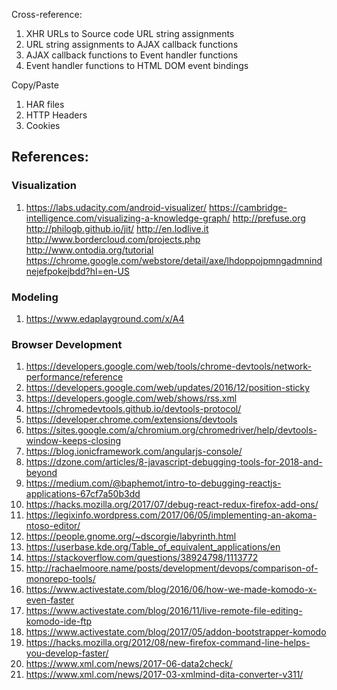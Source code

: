 Cross-reference:
1. XHR URLs to Source code URL string assignments
1. URL string assignments to AJAX callback functions
1. AJAX callback functions to Event handler functions
1. Event handler functions to HTML DOM event bindings

Copy/Paste
1. HAR files
1. HTTP Headers
1. Cookies 


## References:

### Visualization
1. https://labs.udacity.com/android-visualizer/
https://cambridge-intelligence.com/visualizing-a-knowledge-graph/
http://prefuse.org
http://philogb.github.io/jit/
http://en.lodlive.it
http://www.bordercloud.com/projects.php
http://www.ontodia.org/tutorial
https://chrome.google.com/webstore/detail/axe/lhdoppojpmngadmnindnejefpokejbdd?hl=en-US

### Modeling
1. https://www.edaplayground.com/x/A4

### Browser Development
1. https://developers.google.com/web/tools/chrome-devtools/network-performance/reference
1. https://developers.google.com/web/updates/2016/12/position-sticky
1. https://developers.google.com/web/shows/rss.xml
1. https://chromedevtools.github.io/devtools-protocol/
1. https://developer.chrome.com/extensions/devtools
1. https://sites.google.com/a/chromium.org/chromedriver/help/devtools-window-keeps-closing
1. https://blog.ionicframework.com/angularjs-console/
1. https://dzone.com/articles/8-javascript-debugging-tools-for-2018-and-beyond
1. https://medium.com/@baphemot/intro-to-debugging-reactjs-applications-67cf7a50b3dd
1. https://hacks.mozilla.org/2017/07/debug-react-redux-firefox-add-ons/
1. https://legixinfo.wordpress.com/2017/06/05/implementing-an-akoma-ntoso-editor/
1. https://people.gnome.org/~dscorgie/labyrinth.html
1. https://userbase.kde.org/Table_of_equivalent_applications/en
1. https://stackoverflow.com/questions/38924798/1113772
1. http://rachaelmoore.name/posts/development/devops/comparison-of-monorepo-tools/
1. https://www.activestate.com/blog/2016/06/how-we-made-komodo-x-even-faster
1. https://www.activestate.com/blog/2016/11/live-remote-file-editing-komodo-ide-ftp
1. https://www.activestate.com/blog/2017/05/addon-bootstrapper-komodo
1. https://hacks.mozilla.org/2012/08/new-firefox-command-line-helps-you-develop-faster/
1. https://www.xml.com/news/2017-06-data2check/
1. https://www.xml.com/news/2017-03-xmlmind-dita-converter-v311/